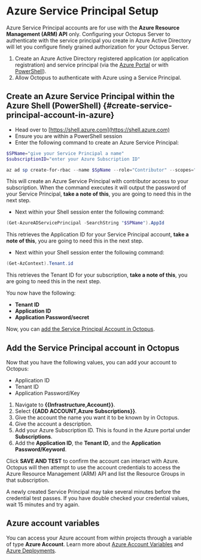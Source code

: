 # Azure Service Principal Setup

Azure Service Principal accounts are for use with the **Azure Resource Management (ARM) API** only. Configuring your Octopus Server to authenticate with the service principal you create in Azure Active Directory will let you configure finely grained authorization for your Octopus Server.

1. Create an Azure Active Directory registered application (or application registration) and service principal (via the [Azure Portal](#create-service-principal-account-in-azure) or with [PowerShell](#create-service-principal-account-with-powershell)).
2. Allow Octopus to authenticate with Azure using a Service Principal.

## Create an Azure Service Principal within the Azure Shell (PowerShell) {#create-service-principal-account-in-azure}

- Head over to [https://shell.azure.com](https://shell.azure.com)
- Ensure you are within a PowerShell session
- Enter the following command to create an Azure Service Principal:

```powershell
$SPName="give your Service Principal a name"
$subscriptionID="enter your Azure Subscription ID"

az ad sp create-for-rbac --name $SpName --role="Contributor" --scopes="/subscriptions/$subscriptionID" --query "password" -o tsv
```

This will create an Azure Service Principal with contributor access to your subscription.  When the command executes it will output the password of your Service Principal, **take a note of this**, you are going to need this in the next step. 

-  Next within your Shell session enter the following command:

```powershell
(Get-AzureADServicePrincipal -SearchString "$SPName").AppId
```

This retrieves the Application ID for your Service Principal account, **take a note of this**, you are going to need this in the next step. 

- Next within your Shell session enter the following command: 

```powershell
(Get-AzContext).Tenant.id  
```

This retrieves the Tenant ID for your subscription, **take a note of this**, you are going to need this in the next step. 


You now have the following:

- **Tenant ID**
- **Application ID**
- **Application Password/secret**


Now, you can [add the Service Principal Account in Octopus](#add-service-principal-account). 

## Add the Service Principal account in Octopus

Now that you have the following values, you can add your account to Octopus:

- Application ID
- Tenant ID
- Application Password/Key

1. Navigate to **{{Infrastructure,Account}}**.
1. Select **{{ADD ACCOUNT,Azure Subscriptions}}**.
1. Give the account the name you want it to be known by in Octopus.
1. Give the account a description.
1. Add your Azure Subscription ID. This is found in the Azure portal under **Subscriptions**.
1. Add the **Application ID**, the **Tenant ID**, and the **Application Password/Keyword**.

Click **SAVE AND TEST** to confirm the account can interact with Azure. Octopus will then attempt to use the account credentials to access the Azure Resource Management (ARM) API and list the Resource Groups in that subscription. 

A newly created Service Principal may take several minutes before the credential test passes. If you have double checked your credential values, wait 15 minutes and try again.

## Azure account variables

You can access your Azure account from within projects through a variable of type **Azure Account**. Learn more about [Azure Account Variables](https://octopus.com/docs/projects/variables/azure-account-variables.md) and [Azure Deployments](https://octopus.com/docs/deployments/azure/index.md).